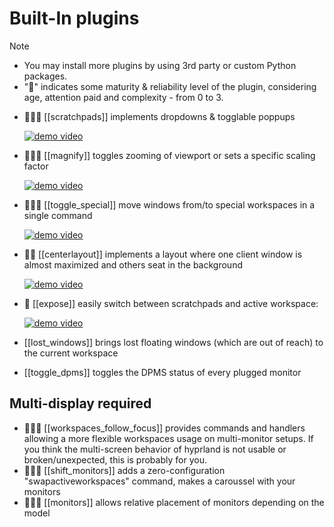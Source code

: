 # Built-In plugins

> [!note]
> - You may install more plugins by using 3rd party or custom Python packages.
> - "🌟" indicates some maturity & reliability level of the plugin, considering age, attention paid and complexity - from 0 to 3.


- 🌟🌟🌟 [[scratchpads]] implements dropdowns & togglable poppups

    [![demo video](https://img.youtube.com/vi/ZOhv59VYqkc/1.jpg)](https://www.youtube.com/watch?v=ZOhv59VYqkc)

- 🌟🌟🌟 [[magnify]] toggles zooming of viewport or sets a specific scaling factor

    [![demo video](https://img.youtube.com/vi/yN-mhh9aDuo/1.jpg)](https://www.youtube.com/watch?v=yN-mhh9aDuo)

- 🌟🌟🌟 [[toggle_special]] move windows from/to special workspaces in a single command

    [![demo video](https://img.youtube.com/vi/BNZCMqkwTOo/1.jpg)](https://www.youtube.com/watch?v=BNZCMqkwTOo)

- 🌟🌟 [[centerlayout]] implements a layout where one client window is almost maximized and others seat in the background

    [![demo video](https://img.youtube.com/vi/vhwtv8NjhkE/1.jpg)](https://www.youtube.com/watch?v=vhwtv8NjhkE)

- 🌟 [[expose]] easily switch between scratchpads and active workspace:

    [![demo video](https://img.youtube.com/vi/ce5HQZ3na8M/1.jpg)](https://www.youtube.com/watch?v=ce5HQZ3na8M)

- [[lost_windows]] brings lost floating windows (which are out of reach) to the current workspace
- [[toggle_dpms]] toggles the DPMS status of every plugged monitor

## Multi-display required

- 🌟🌟🌟 [[workspaces_follow_focus]] provides commands and handlers allowing a more flexible workspaces usage on multi-monitor setups. If you think the multi-screen behavior of hyprland is not usable or broken/unexpected, this is probably for you.
- 🌟🌟🌟 [[shift_monitors]] adds a zero-configuration "swapactiveworkspaces" command, makes a caroussel with your monitors
- 🌟🌟🌟 [[monitors]] allows relative placement of monitors depending on the model

